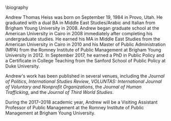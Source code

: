 \biography

Andrew Thomas Heiss was born on September 19, 1984 in Provo, Utah. He graduated with a dual BA in Middle East Studies/Arabic and Italian from Brigham Young University in 2008. Andrew began graduate school at the American University in Cairo in 2008 immediately after completing his undergraduate studies. He earned his MA in Middle East Studies from the American University in Cairo in 2010 and his Master of Public Administration (MPA) from the Romney Institute of Public Management at Brigham Young University in 2012. In September 2017, he earned a PhD in Public Policy and a Certificate in College Teaching from the Sanford School of Public Policy at Duke University. 

Andrew's work has been published in several venues, including the *Journal of Politics*, *International Studies Review*, *VOLUNTAS: International Journal of Voluntary and Nonprofit Organizations*, the *Journal of Human Trafficking*, and the *Journal of Third World Studies*. 

During the 2017–2018 academic year, Andrew will be a Visiting Assistant Professor of Public Management at the Romney Institute of Public Management at Brigham Young University.